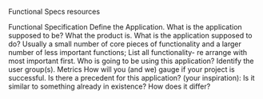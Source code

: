 Functional Specs resources

Functional Specification
Define the Application.
What is the application supposed to be?
What the product is.
What is the application supposed to do?
Usually a small number of core pieces of functionality and a larger number of less important functions;
List all functionality- re arrange with most important first.
Who is going to be using this application?
Identify the user group(s).
Metrics
How will you (and we) gauge if your project is successful.
Is there a precedent for this application? (your inspiration):
Is it similar to something already in existence?
How does it differ?
